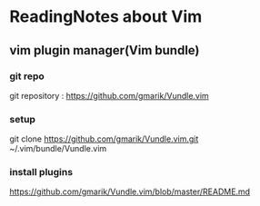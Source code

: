 # ReadingNotes about Vim

## vim plugin manager(Vim bundle)

### git repo

git repository : https://github.com/gmarik/Vundle.vim

### setup 

git clone https://github.com/gmarik/Vundle.vim.git ~/.vim/bundle/Vundle.vim

### install plugins

https://github.com/gmarik/Vundle.vim/blob/master/README.md
